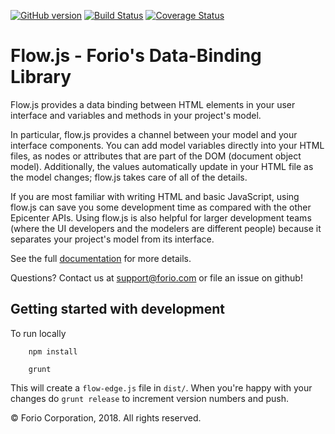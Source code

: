 [![GitHub version](https://badge.fury.io/gh/forio%2Fflow.js.svg)](https://badge.fury.io/gh/forio%2Fflow.js) [![Build Status](https://travis-ci.org/forio/flow.js.svg?branch=master)](https://travis-ci.org/forio/flow.js) [![Coverage Status](https://coveralls.io/repos/github/forio/flow.js/badge.svg?branch=master)](https://coveralls.io/github/forio/flow.js?branch=master)

# Flow.js - Forio's Data-Binding Library

Flow.js provides a data binding between HTML elements in your user interface and variables and methods in your project's model.

In particular, flow.js provides a channel between your model and your interface components. You can add model variables directly into your HTML files, as nodes or attributes that are part of the DOM (document object model). Additionally, the values automatically update in your HTML file as the model changes; flow.js takes care of all of the details.

If you are most familiar with writing HTML and basic JavaScript, using flow.js can save you some development time as compared with the other Epicenter APIs. Using flow.js is also helpful for larger development teams (where the UI developers and the modelers are different people) because it separates your project's model from its interface.

See the full [documentation](https://forio.com/epicenter/docs/public/data_binding_flow_js/) for more details.

Questions?  Contact us at support@forio.com or file an issue on github!

## Getting started with development

To run locally
```
    npm install

    grunt
```
This will create a ```flow-edge.js``` file in ```dist/```. When you're happy with your changes do ```grunt release``` to increment version numbers and push.

&copy; Forio Corporation, 2018.  All rights reserved.
